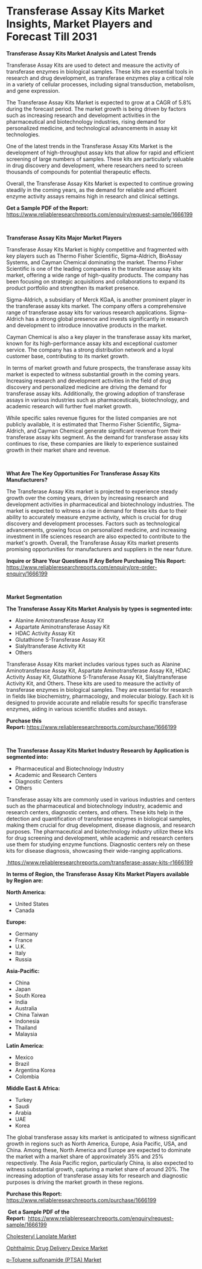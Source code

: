 <p><h1>Transferase Assay Kits Market Insights, Market Players and Forecast Till 2031</h1></p><p><strong>Transferase Assay Kits Market Analysis and Latest Trends</strong></p>
<p><p>Transferase Assay Kits are used to detect and measure the activity of transferase enzymes in biological samples. These kits are essential tools in research and drug development, as transferase enzymes play a critical role in a variety of cellular processes, including signal transduction, metabolism, and gene expression.</p><p>The Transferase Assay Kits Market is expected to grow at a CAGR of 5.8% during the forecast period. The market growth is being driven by factors such as increasing research and development activities in the pharmaceutical and biotechnology industries, rising demand for personalized medicine, and technological advancements in assay kit technologies.</p><p>One of the latest trends in the Transferase Assay Kits Market is the development of high-throughput assay kits that allow for rapid and efficient screening of large numbers of samples. These kits are particularly valuable in drug discovery and development, where researchers need to screen thousands of compounds for potential therapeutic effects.</p><p>Overall, the Transferase Assay Kits Market is expected to continue growing steadily in the coming years, as the demand for reliable and efficient enzyme activity assays remains high in research and clinical settings.</p></p>
<p><strong>Get a Sample PDF of the Report:&nbsp;</strong> <a href="https://www.reliableresearchreports.com/enquiry/request-sample/1666199">https://www.reliableresearchreports.com/enquiry/request-sample/1666199</a></p>
<p>&nbsp;</p>
<p><strong>Transferase Assay Kits Major Market Players</strong></p>
<p><p>Transferase Assay Kits Market is highly competitive and fragmented with key players such as Thermo Fisher Scientific, Sigma-Aldrich, BioAssay Systems, and Cayman Chemical dominating the market. Thermo Fisher Scientific is one of the leading companies in the transferase assay kits market, offering a wide range of high-quality products. The company has been focusing on strategic acquisitions and collaborations to expand its product portfolio and strengthen its market presence.</p><p>Sigma-Aldrich, a subsidiary of Merck KGaA, is another prominent player in the transferase assay kits market. The company offers a comprehensive range of transferase assay kits for various research applications. Sigma-Aldrich has a strong global presence and invests significantly in research and development to introduce innovative products in the market.</p><p>Cayman Chemical is also a key player in the transferase assay kits market, known for its high-performance assay kits and exceptional customer service. The company has a strong distribution network and a loyal customer base, contributing to its market growth.</p><p>In terms of market growth and future prospects, the transferase assay kits market is expected to witness substantial growth in the coming years. Increasing research and development activities in the field of drug discovery and personalized medicine are driving the demand for transferase assay kits. Additionally, the growing adoption of transferase assays in various industries such as pharmaceuticals, biotechnology, and academic research will further fuel market growth.</p><p>While specific sales revenue figures for the listed companies are not publicly available, it is estimated that Thermo Fisher Scientific, Sigma-Aldrich, and Cayman Chemical generate significant revenue from their transferase assay kits segment. As the demand for transferase assay kits continues to rise, these companies are likely to experience sustained growth in their market share and revenue.</p></p>
<p>&nbsp;</p>
<p><strong>What Are The Key Opportunities For Transferase Assay Kits Manufacturers?</strong></p>
<p><p>The Transferase Assay Kits market is projected to experience steady growth over the coming years, driven by increasing research and development activities in pharmaceutical and biotechnology industries. The market is expected to witness a rise in demand for these kits due to their ability to accurately measure enzyme activity, which is crucial for drug discovery and development processes. Factors such as technological advancements, growing focus on personalized medicine, and increasing investment in life sciences research are also expected to contribute to the market's growth. Overall, the Transferase Assay Kits market presents promising opportunities for manufacturers and suppliers in the near future.</p></p>
<p><strong>Inquire or Share Your Questions If Any Before Purchasing This Report:</strong> <a href="https://www.reliableresearchreports.com/enquiry/pre-order-enquiry/1666199">https://www.reliableresearchreports.com/enquiry/pre-order-enquiry/1666199</a></p>
<p>&nbsp;</p>
<p><strong>Market Segmentation</strong></p>
<p><strong>The Transferase Assay Kits Market Analysis by types is segmented into:</strong></p>
<p><ul><li>Alanine Aminotransferase Assay Kit</li><li>Aspartate Aminotransferase Assay Kit</li><li>HDAC Activity Assay Kit</li><li>Glutathione S-Transferase Assay Kit</li><li>Sialyltransferase Activity Kit</li><li>Others</li></ul></p>
<p><p>Transferase Assay Kits market includes various types such as Alanine Aminotransferase Assay Kit, Aspartate Aminotransferase Assay Kit, HDAC Activity Assay Kit, Glutathione S-Transferase Assay Kit, Sialyltransferase Activity Kit, and Others. These kits are used to measure the activity of transferase enzymes in biological samples. They are essential for research in fields like biochemistry, pharmacology, and molecular biology. Each kit is designed to provide accurate and reliable results for specific transferase enzymes, aiding in various scientific studies and assays.</p></p>
<p><strong>Purchase this Report:&nbsp;</strong><a href="https://www.reliableresearchreports.com/purchase/1666199">https://www.reliableresearchreports.com/purchase/1666199</a></p>
<p>&nbsp;</p>
<p><strong>The Transferase Assay Kits Market Industry Research by Application is segmented into:</strong></p>
<p><ul><li>Pharmaceutical and Biotechnology Industry</li><li>Academic and Research Centers</li><li>Diagnostic Centers</li><li>Others</li></ul></p>
<p><p>Transferase assay kits are commonly used in various industries and centers such as the pharmaceutical and biotechnology industry, academic and research centers, diagnostic centers, and others. These kits help in the detection and quantification of transferase enzymes in biological samples, making them crucial for drug development, disease diagnosis, and research purposes. The pharmaceutical and biotechnology industry utilize these kits for drug screening and development, while academic and research centers use them for studying enzyme functions. Diagnostic centers rely on these kits for disease diagnosis, showcasing their wide-ranging applications.</p></p>
<p><a href="https://www.reliableresearchreports.com/transferase-assay-kits-r1666199">&nbsp;https://www.reliableresearchreports.com/transferase-assay-kits-r1666199</a></p>
<p><strong>In terms of Region, the Transferase Assay Kits Market Players available by Region are:</strong></p>
<p>
    <p> <strong> North America: </strong>
        <ul>
            <li>United States</li>
            <li>Canada</li>
        </ul>
        </p> 
    <p> <strong> Europe: </strong>
        <ul>
            <li>Germany</li>
            <li>France</li>
            <li>U.K.</li>
            <li>Italy</li>
            <li>Russia</li>
        </ul>
        </p> 
    <p> <strong> Asia-Pacific: </strong>
        <ul>
            <li>China</li>
            <li>Japan</li>
            <li>South Korea</li>
            <li>India</li>
            <li>Australia</li>
            <li>China Taiwan</li>
            <li>Indonesia</li>
            <li>Thailand</li>
            <li>Malaysia</li>
        </ul>
        </p> 
    <p> <strong> Latin America: </strong>
        <ul>
            <li>Mexico</li>
            <li>Brazil</li>
            <li>Argentina Korea</li>
            <li>Colombia</li>
        </ul>
        </p> 
    <p> <strong> Middle East & Africa: </strong>
        <ul>
            <li>Turkey</li>
            <li>Saudi</li>
            <li>Arabia</li>
            <li>UAE</li>
            <li>Korea</li>
        </ul>
    </p>
    </p>
<p><p>The global transferase assay kits market is anticipated to witness significant growth in regions such as North America, Europe, Asia Pacific, USA, and China. Among these, North America and Europe are expected to dominate the market with a market share of approximately 35% and 25% respectively. The Asia Pacific region, particularly China, is also expected to witness substantial growth, capturing a market share of around 20%. The increasing adoption of transferase assay kits for research and diagnostic purposes is driving the market growth in these regions.</p></p>
<p><strong>Purchase this Report: </strong><a href="https://www.reliableresearchreports.com/purchase/1666199">https://www.reliableresearchreports.com/purchase/1666199</a></p>
<p>&nbsp;<strong>Get a Sample PDF of the Report:&nbsp;&nbsp;</strong><a href="https://www.reliableresearchreports.com/enquiry/request-sample/1666199">https://www.reliableresearchreports.com/enquiry/request-sample/1666199</a></p>
<p><strong></strong></p>
<p><p><a href="https://meowing-canidae-761.notion.site/Cholesteryl-Lanolate-Market-Outlook-Industry-Overview-and-Forecast-2024-to-2031-cfc2f85a5afe43f483cca67ebacd11fd">Cholesteryl Lanolate Market</a></p><p><a href="https://github.com/gracielawharr/Market-Research-Report-List-1/blob/main/ophthalmic-drug-delivery-device-market.md">Ophthalmic Drug Delivery Device Market</a></p><p><a href="https://military-diascia-e68.notion.site/Decoding-p-Toluene-sulfonamide-PTSA-Market-Metrics-Market-Share-Trends-and-Growth-Patterns-f40bb1a6ce8f4c679828990c9bc4a78a">p-Toluene sulfonamide (PTSA) Market</a></p></p>